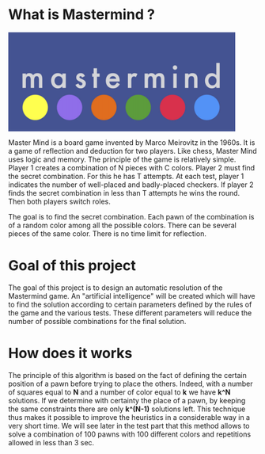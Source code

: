 # What is Mastermind ?
<img src="https://github.com/AmineAgrane/mastermind_human_vs_ia/blob/main/logo.png" height="200" align="center"/>

Master Mind is a board game invented by Marco Meirovitz in the 1960s. It is a game of reflection and deduction for two players. Like chess, Master Mind uses logic and memory. The principle of the game is relatively simple. Player 1 creates a combination of N pieces with C colors. Player 2 must find the secret combination. For this he has T attempts. At each test, player 1 indicates the number of well-placed and badly-placed checkers. If player 2 finds the secret combination in less than T attempts he wins the round. Then both players switch roles. 

The goal is to find the secret combination. Each pawn of the combination is of a random color among all the possible colors. There can be several pieces of the same color. There is no time limit for reflection.

# Goal of this project
The goal of this project is to design an automatic resolution of the Mastermind game. An "artificial intelligence" will be created which will have to find the solution according to certain parameters defined by the rules of the game and the various tests. These different parameters will reduce the number of possible combinations for the final solution. 

# How does it works
The principle of this algorithm is based on the fact of defining the certain position of a pawn before trying to place the others. Indeed, with a number of squares equal to **N** and a number of color equal to **k** we have **k^N** solutions. If we determine with certainty the place of a pawn, by keeping the same constraints there are only **k^(N-1)** solutions left. This technique thus makes it possible to improve the heuristics in a considerable way in a very short time. We will see later in the test part that this method allows to solve a combination of 100 pawns with 100 different colors and repetitions allowed in less than 3 sec.
